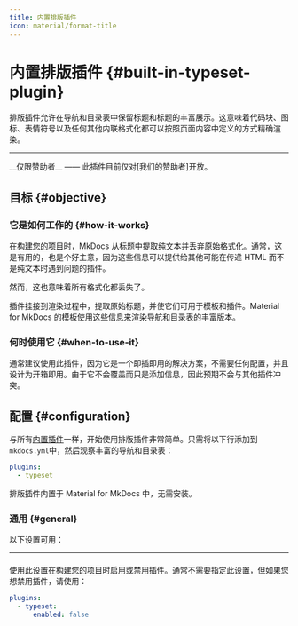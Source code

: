 ```yaml
---
title: 内置排版插件
icon: material/format-title
---
```


# 内置排版插件 {#built-in-typeset-plugin}

排版插件允许在导航和目录表中保留标题和标题的丰富展示。这意味着代码块、图标、表情符号以及任何其他内联格式化都可以按照页面内容中定义的方式精确渲染。

---

<!-- md:sponsors --> __仅限赞助者__ —— 此插件目前仅对[我们的赞助者]开放。

  [我们的赞助者]: ../insiders/index.md


## 目标 {#objective}

### 它是如何工作的 {#how-it-works}

在[构建您的项目]时，MkDocs 从标题中提取纯文本并丢弃原始格式化。通常，这是有用的，也是个好主意，因为这些信息可以提供给其他可能在传递 HTML 而不是纯文本时遇到问题的插件。

然而，这也意味着所有格式化都丢失了。

插件挂接到渲染过程中，提取原始标题，并使它们可用于模板和插件。Material for MkDocs 的模板使用这些信息来渲染导航和目录表的丰富版本。

  [构建您的项目]: ../creating-your-site.md#building-your-site

### 何时使用它 {#when-to-use-it}

通常建议使用此插件，因为它是一个即插即用的解决方案，不需要任何配置，并且设计为开箱即用。由于它不会覆盖而只是添加信息，因此预期不会与其他插件冲突。

## 配置 {#configuration}

<!-- md:sponsors -->
<!-- md:version insiders-4.27.0 -->
<!-- md:plugin [typeset] – built-in -->
<!-- md:flag experimental -->

与所有[内置插件]一样，开始使用排版插件非常简单。只需将以下行添加到`mkdocs.yml`中，然后观察丰富的导航和目录表：

``` yaml
plugins:
  - typeset
```

排版插件内置于 Material for MkDocs 中，无需安装。

  [typeset]: typeset.md
  [内置插件]: index.md

### 通用 {#general}

以下设置可用：

---

#### <!-- md:setting config.enabled -->

<!-- md:sponsors -->
<!-- md:version insiders-4.27.0 -->
<!-- md:default `true` -->

使用此设置在[构建您的项目]时启用或禁用插件。通常不需要指定此设置，但如果您想禁用插件，请使用：

``` yaml
plugins:
  - typeset:
      enabled: false
```

  [构建您的项目]: ../creating-your-site.md#building-your-site
